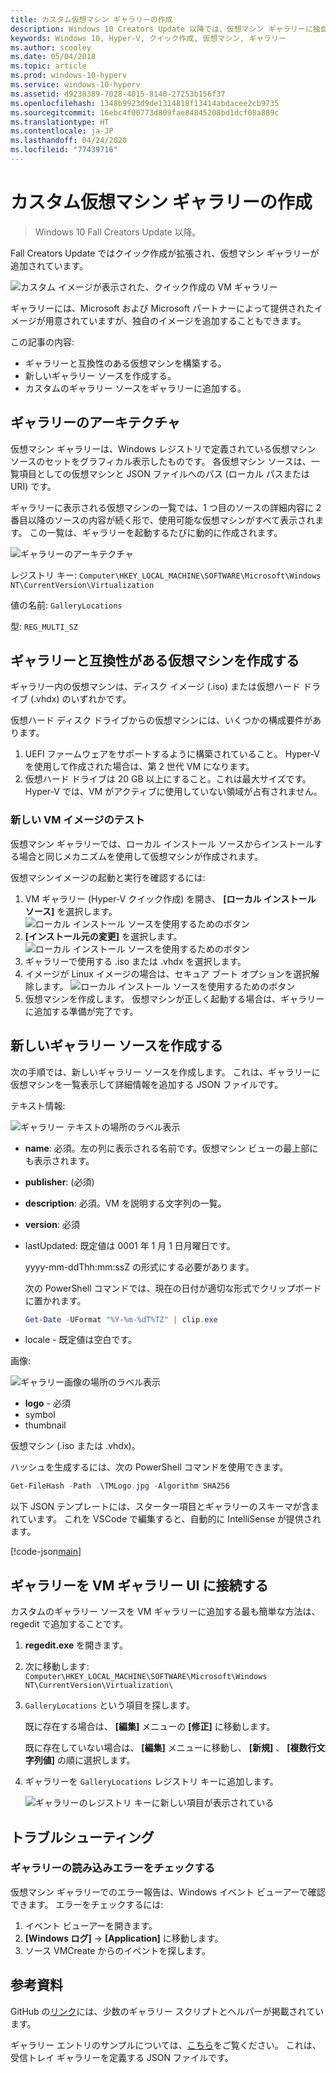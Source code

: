 ```yaml
---
title: カスタム仮想マシン ギャラリーの作成
description: Windows 10 Creators Update 以降では、仮想マシン ギャラリーに独自のエントリを構築できます。
keywords: Windows 10, Hyper-V, クイック作成, 仮想マシン, ギャラリー
ms.author: scooley
ms.date: 05/04/2018
ms.topic: article
ms.prod: windows-10-hyperv
ms.service: windows-10-hyperv
ms.assetid: d9238389-7028-4015-8140-27253b156f37
ms.openlocfilehash: 1348b9923d9de1314818f13414abdacee2cb9735
ms.sourcegitcommit: 16ebc4f00773d809fae84845208bd1dcf08a889c
ms.translationtype: HT
ms.contentlocale: ja-JP
ms.lasthandoff: 04/24/2020
ms.locfileid: "77439716"
---
```

# <a name="create-a-custom-virtual-machine-gallery"></a>カスタム仮想マシン ギャラリーの作成

> Windows 10 Fall Creators Update 以降。

Fall Creators Update ではクイック作成が拡張され、仮想マシン ギャラリーが追加されています。

![カスタム イメージが表示された、クイック作成の VM ギャラリー](media/vmgallery.png)

ギャラリーには、Microsoft および Microsoft パートナーによって提供されたイメージが用意されていますが、独自のイメージを追加することもできます。

この記事の内容:

* ギャラリーと互換性のある仮想マシンを構築する。
* 新しいギャラリー ソースを作成する。
* カスタムのギャラリー ソースをギャラリーに追加する。

## <a name="gallery-architecture"></a>ギャラリーのアーキテクチャ

仮想マシン ギャラリーは、Windows レジストリで定義されている仮想マシン ソースのセットをグラフィカル表示したものです。  各仮想マシン ソースは、一覧項目としての仮想マシンと JSON ファイルへのパス (ローカル パスまたは URI) です。

ギャラリーに表示される仮想マシンの一覧では、1 つ目のソースの詳細内容に 2 番目以降のソースの内容が続く形で、使用可能な仮想マシンがすべて表示されます。  この一覧は、ギャラリーを起動するたびに動的に作成されます。

![ギャラリーのアーキテクチャ](media/vmgallery-architecture.png)

レジストリ キー: `Computer\HKEY_LOCAL_MACHINE\SOFTWARE\Microsoft\Windows NT\CurrentVersion\Virtualization`

値の名前: `GalleryLocations`

型: `REG_MULTI_SZ`

## <a name="create-gallery-compatible-virtual-machines"></a>ギャラリーと互換性がある仮想マシンを作成する

ギャラリー内の仮想マシンは、ディスク イメージ (.iso) または仮想ハード ドライブ (.vhdx) のいずれかです。

仮想ハード ディスク ドライブからの仮想マシンには、いくつかの構成要件があります。

1. UEFI ファームウェアをサポートするように構築されていること。 Hyper-V を使用して作成された場合は、第 2 世代 VM になります。
1. 仮想ハード ドライブは 20 GB 以上にすること。これは最大サイズです。  Hyper-V では、VM がアクティブに使用していない領域が占有されません。

### <a name="testing-a-new-vm-image"></a>新しい VM イメージのテスト

仮想マシン ギャラリーでは、ローカル インストール ソースからインストールする場合と同じメカニズムを使用して仮想マシンが作成されます。

仮想マシンイメージの起動と実行を確認するには:

1. VM ギャラリー (Hyper-V クイック作成) を開き、 **[ローカル インストール ソース]** を選択します。
  ![ローカル インストール ソースを使用するためのボタン](media/use-local-source.png)
1. **[インストール元の変更]** を選択します。
  ![ローカル インストール ソースを使用するためのボタン](media/change-source.png)
1. ギャラリーで使用する .iso または .vhdx を選択します。
1. イメージが Linux イメージの場合は、セキュア ブート オプションを選択解除します。
  ![ローカル インストール ソースを使用するためのボタン](media/toggle-secure-boot.png)
1. 仮想マシンを作成します。  仮想マシンが正しく起動する場合は、ギャラリーに追加する準備が完了です。

## <a name="build-a-new-gallery-source"></a>新しいギャラリー ソースを作成する

次の手順では、新しいギャラリー ソースを作成します。  これは、ギャラリーに仮想マシンを一覧表示して詳細情報を追加する JSON ファイルです。

テキスト情報:

![ギャラリー テキストの場所のラベル表示](media/gallery-text.png)

* **name**: 必須。左の列に表示される名前です。仮想マシン ビューの最上部にも表示されます。
* **publisher**: (必須)
* **description**: 必須。VM を説明する文字列の一覧。
* **version**: 必須
* lastUpdated: 既定値は 0001 年 1 月 1 日月曜日です。

  yyyy-mm-ddThh:mm:ssZ の形式にする必要があります。

  次の PowerShell コマンドでは、現在の日付が適切な形式でクリップボードに置かれます。

  ``` PowerShell
  Get-Date -UFormat "%Y-%m-%dT%TZ" | clip.exe
  ```

* locale - 既定値は空白です。

画像:

![ギャラリー画像の場所のラベル表示](media/gallery-pictures.png)

* **logo** - 必須
* symbol
* thumbnail

仮想マシン (.iso または .vhdx)。

ハッシュを生成するには、次の PowerShell コマンドを使用できます。

  ``` PowerShell
  Get-FileHash -Path .\TMLogo.jpg -Algorithm SHA256
  ```

以下 JSON テンプレートには、スターター項目とギャラリーのスキーマが含まれています。  これを VSCode で編集すると、自動的に IntelliSense が提供されます。

[!code-json[main](../../../hyperv-tools/vmgallery/vm-gallery-template.json)]

## <a name="connect-your-gallery-to-the-vm-gallery-ui"></a>ギャラリーを VM ギャラリー UI に接続する

カスタムのギャラリー ソースを VM ギャラリーに追加する最も簡単な方法は、regedit で追加することです。

1. **regedit.exe** を開きます。
1. 次に移動します: `Computer\HKEY_LOCAL_MACHINE\SOFTWARE\Microsoft\Windows NT\CurrentVersion\Virtualization\`
1. `GalleryLocations` という項目を探します。

    既に存在する場合は、 **[編集]** メニューの **[修正]** に移動します。

    既に存在していない場合は、 **[編集]** メニューに移動し、 **[新規]** 、 **[複数行文字列値]** の順に選択します。

1. ギャラリーを `GalleryLocations` レジストリ キーに追加します。

    ![ギャラリーのレジストリ キーに新しい項目が表示されている](media/new-gallery-uri.png)

## <a name="troubleshooting"></a>トラブルシューティング

### <a name="check-for-errors-loading-gallery"></a>ギャラリーの読み込みエラーをチェックする

仮想マシン ギャラリーでのエラー報告は、Windows イベント ビューアーで確認できます。  エラーをチェックするには:

1. イベント ビューアーを開きます。
1. **[Windows ログ]**  ->  **[Application]** に移動します。
1. ソース VMCreate からのイベントを探します。

## <a name="resources"></a>参考資料

GitHub の[リンク](https://github.com/MicrosoftDocs/Virtualization-Documentation/tree/live/hyperv-tools/vmgallery)には、少数のギャラリー スクリプトとヘルパーが掲載されています。

ギャラリー エントリのサンプルについては、[こちら](https://go.microsoft.com/fwlink/?linkid=851584)をご覧ください。  これは、受信トレイ ギャラリーを定義する JSON ファイルです。
